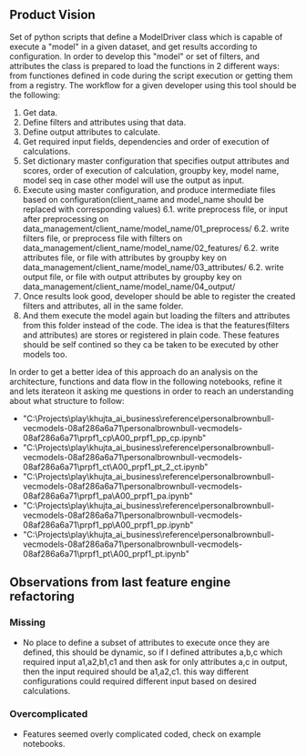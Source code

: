## Product Vision
Set of python scripts that define a ModelDriver class which is capable of execute a "model" in a given dataset, and get results according to configuration.
In order to develop this "model" or set of filters, and attributes the class is prepared to load the functions in 2 different ways: from functiones defined in code during the script execution or getting them from a registry. The workflow for a given developer using this tool should be the following:
1. Get data.
2. Define filters and attributes using that data.
3. Define output attributes to calculate.
4. Get required input fields, dependencies and order of execution of calculations.
5. Set dictionary master configuration that specifies output attributes and scores, order of execution of calculation, groupby key, model name, model seq in case other model will use the output as input.
6. Execute using master configuration, and produce intermediate files based on configuration(client_name and model_name should be replaced with corresponding values)
   6.1. write preprocess file, or input after preprocessing on data_management/client_name/model_name/01_preprocess/
   6.2. write filters file, or preprocess file with filters on data_management/client_name/model_name/02_features/
   6.2. write attributes file, or file with attributes by groupby key on data_management/client_name/model_name/03_attributes/
   6.2. write output file, or file with output attributes by groupby key on data_management/client_name/model_name/04_output/ 
7. Once results look good, developer should be able to register the created filters and attributes, all in the same folder.
8. And them execute the model again but loading the filters and attributes from this folder instead of the code. The idea is that the features(filters and attributes) are stores or registered in plain code. These features should be self contined so they ca be taken to be executed by other models too.

In order to get a better idea of this approach do an analysis on the architecture, functions and data flow in the following notebooks, refine it and lets iterateon it asking me questions in order to reach an understanding about what structure to follow:
- "C:\Projects\play\khujta_ai_business\reference\personalbrownbull-vecmodels-08af286a6a71\personalbrownbull-vecmodels-08af286a6a71\prpf1_cp\A00_prpf1_pp_cp.ipynb"
- "C:\Projects\play\khujta_ai_business\reference\personalbrownbull-vecmodels-08af286a6a71\personalbrownbull-vecmodels-08af286a6a71\prpf1_ct\A00_prpf1_pt_2_ct.ipynb"
- "C:\Projects\play\khujta_ai_business\reference\personalbrownbull-vecmodels-08af286a6a71\personalbrownbull-vecmodels-08af286a6a71\prpf1_pa\A00_prpf1_pa.ipynb"
- "C:\Projects\play\khujta_ai_business\reference\personalbrownbull-vecmodels-08af286a6a71\personalbrownbull-vecmodels-08af286a6a71\prpf1_pp\A00_prpf1_pp.ipynb"
- "C:\Projects\play\khujta_ai_business\reference\personalbrownbull-vecmodels-08af286a6a71\personalbrownbull-vecmodels-08af286a6a71\prpf1_pt\A00_prpf1_pt.ipynb"

## Observations from last feature engine refactoring
### Missing
- No place to define a subset of attributes to execute once they are defined, this should be dynamic, so if I defined attributes a,b,c which required input a1,a2,b1,c1 and then ask for only attributes a,c in output, then the input required should be a1,a2,c1. this way different configurations could required different input based on desired calculations.

### Overcomplicated
- Features seemed overly complicated coded, check on example notebooks.